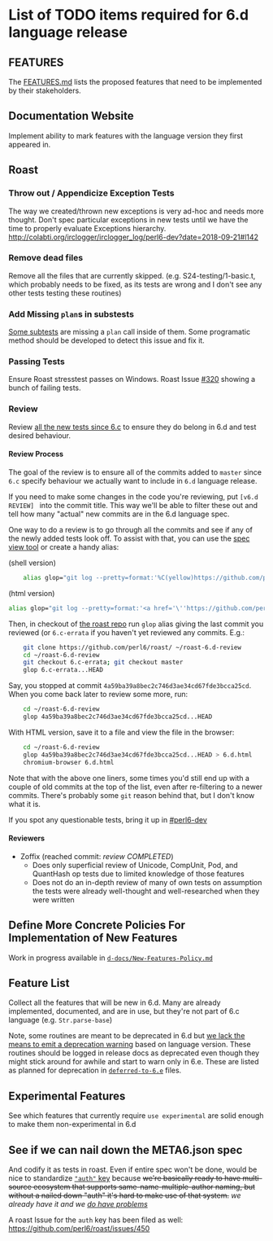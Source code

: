 
# List of TODO items required for 6.d language release

## FEATURES

The [FEATURES.md](FEATURES.md) lists the proposed features that need to be
implemented by their stakeholders.

## Documentation Website

Implement ability to mark features with the language version they first
appeared in.

## Roast

### Throw out / Appendicize Exception Tests

The way we created/thrown new exceptions is very ad-hoc and needs more thought.
Don't spec particular exceptions in new tests until we have the time to
properly evaluate Exceptions hierarchy.
http://colabti.org/irclogger/irclogger_log/perl6-dev?date=2018-09-21#l142


### Remove dead files

Remove all the files that are currently skipped. (e.g. S24-testing/1-basic.t,
which probably needs to be fixed, as its tests are wrong and I don't see any
other tests testing these routines)

### Add Missing `plan`s in substests

[Some subtests](https://github.com/perl6/roast/commit/991398bb7) are missing
a `plan` call inside of them. Some programatic method should be developed
to detect this issue and fix it.

### Passing Tests

Ensure Roast stresstest passes on Windows. Roast Issue
[#320](https://github.com/perl6/roast/issues/320) showing a bunch of failing tests.

### Review

Review [all the new tests since
6.c](https://github.com/perl6/roast/compare/6.c-errata...HEAD) to ensure they
do belong in 6.d and test desired behaviour.

#### Review Process

The goal of the review is to ensure all of the commits added to `master` since
`6.c` specify behaviour we actually want to include in `6.d` language release.

If you need to make some changes in the code you're reviewing, put
`[v6.d REVIEW] ` into the commit title. This way we'll be able to filter these
out and tell how many "actual" new commits are in the 6.d language spec.

One way to do a review is to go through all the commits and see if any of the
newly added tests look off. To assist with that, you can use the
[spec view tool](https://github.com/perl6/roast/commit/1c5da5181b) or
create a handy alias:

(shell version)
```bash
    alias glop="git log --pretty=format:'%C(yellow)https://github.com/perl6/roast/commit/%h | %Cred%ad | %Cgreen%d %Creset%s' --date=short --reverse"
```

(html version)
```bash
alias glop="git log --pretty=format:'<a href='\''https://github.com/perl6/roast/commit/%h'\'' style='\''font-family: monospace'\'' target=_blank>%H | %ad | %s</a><br><br>' --date=short --reverse"
```

Then, in checkout of [the roast repo](https://github.com/perl6/roast/) run
`glop` alias giving the last commit you reviewed (or `6.c-errata` if you
haven't yet reviewed any commits. E.g.:

```bash
    git clone https://github.com/perl6/roast/ ~/roast-6.d-review
    cd ~/roast-6.d-review
    git checkout 6.c-errata; git checkout master
    glop 6.c-errata...HEAD
```

Say, you stopped at commit `4a59ba39a8bec2c746d3ae34cd67fde3bcca25cd`. When
you come back later to review some more, run:

```bash
    cd ~/roast-6.d-review
    glop 4a59ba39a8bec2c746d3ae34cd67fde3bcca25cd...HEAD
```

With HTML version, save it to a file and view the file in the browser:

```bash
    cd ~/roast-6.d-review
    glop 4a59ba39a8bec2c746d3ae34cd67fde3bcca25cd...HEAD > 6.d.html
    chromium-browser 6.d.html
```

Note that with the above one liners, some times you'd still end up with
a couple of old commits at the top of the list, even after re-filtering to
a newer commits. There's probably some `git` reason behind that, but
I don't know what it is.

If you spot any questionable tests, bring it up in
[#perl6-dev](https://webchat.freenode.net/?channels=#perl6-dev)

#### Reviewers

* Zoffix (reached commit: *review COMPLETED*)
    - Does only superficial review of Unicode, CompUnit, Pod, and QuantHash op tests due to limited knowledge of those features
    - Does not do an in-depth review of many of own tests on assumption the tests
        were already well-thought and well-researched when they were written

## Define More Concrete Policies For Implementation of New Features

Work in progress available in [`d-docs/New-Features-Policy.md`](d-docs/New-Features-Policy.md)

## Feature List

Collect all the features that will be new in 6.d. Many are already implemented,
documented, and are in use, but they're not part of 6.c language
(e.g. `Str.parse-base`)

Note, some routines are meant to be deprecated in 6.d but
[we lack the means to emit a deprecation
warning](https://github.com/rakudo/rakudo/issues/1289) based on language version.
These routines should be logged in release docs as deprecated even though they
might stick around for awhile and start to warn only in 6.e. These are listed
as planned for deprecation in [`deferred-to-6.e`](deferred-to-6.e/) files.

## Experimental Features

See which features that currently require `use experimental` are solid enough to
make them non-experimental in 6.d

## See if we can nail down the META6.json spec

And codify it as tests in roast. Even if entire spec won't be done, would be nice to
standardize [`"auth"` key](https://irclog.perlgeek.de/perl6/2017-08-09#i_14991431) because
~~we're basically ready to have multi-source ecosystem that supports same-name-multiple-author naming, but without a nailed down "auth" it's hard to make use of that system.~~ *we already have it and we [do have problems](https://github.com/perl6/modules.perl6.org/issues/106)*

A roast Issue for the `auth` key has been filed as well: https://github.com/perl6/roast/issues/450

